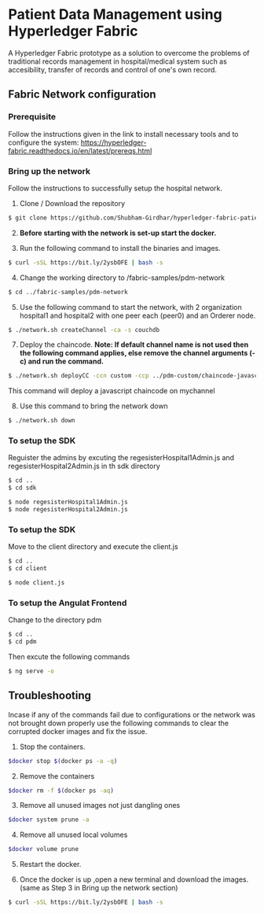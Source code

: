 # Patient Data Management using Hyperledger Fabric

A Hyperledger Fabric prototype as a solution to overcome the problems of traditional records management in hospital/medical system such as accesibility, transfer of records and control of one's own record.

## Fabric Network configuration
### Prerequisite
Follow the instructions given in the link to install necessary tools and to configure the system: https://hyperledger-fabric.readthedocs.io/en/latest/prereqs.html

### Bring up the network
Follow the instructions to successfully setup the hospital network.

1. Clone / Download the repository
```bash
$ git clone https://github.com/Shubham-Girdhar/hyperledger-fabric-patient-data-management.git
```
2. **Before starting with the network is set-up start the docker.**

3. Run the following command to install the binaries and images.
```bash
$ curl -sSL https://bit.ly/2ysbOFE | bash -s
```

4. Change the working directory to /fabric-samples/pdm-network
```bash
$ cd ../fabric-samples/pdm-network
```

5. Use the following command to start the network, with 2 organization hospital1 and hospital2 with one peer each (peer0) and an Orderer node.
```bash
$ ./network.sh createChannel -ca -s couchdb
```

7. Deploy the chaincode.
**Note: If default channel name is not used then the following command applies, else remove the channel arguments (-c) and run the command.**
```bash
$ ./network.sh deployCC -ccn custom -ccp ../pdm-custom/chaincode-javascript -ccl javascript
```
This command will deploy a javascript chaincode on mychannel


8. Use this command to bring the network down
```bash
$ ./network.sh down
```

### To setup the SDK
Reguister the admins by excuting the regesisterHospital1Admin.js and regesisterHospital2Admin.js in th sdk directory
```bash
$ cd ..
$ cd sdk
```

```bash
$ node regesisterHospital1Admin.js
$ node regesisterHospital2Admin.js
```

### To setup the SDK
Move to the client directory and execute the client.js
```bash
$ cd ..
$ cd client
```
```bash
$ node client.js
```

### To setup the Angulat Frontend
Change to the directory pdm
```bash
$ cd ..
$ cd pdm
```
Then excute the following commands
```bash
$ ng serve -o
```

## Troubleshooting
Incase if any of the commands fail due to configurations or the network was not brought down properly use the following commands to clear the corrupted docker images and fix the issue.

1. Stop the containers.
```bash
$docker stop $(docker ps -a -q)
```
2. Remove the containers
```bash
$docker rm -f $(docker ps -aq)
```
3. Remove all unused images not just dangling ones
```bash
$docker system prune -a
```

4. Remove all unused local volumes
```bash
$docker volume prune
```
5. Restart the docker.

6. Once the docker is up ,open a new terminal and download the images. (same as Step 3 in Bring up the network section)
``` bash
$ curl -sSL https://bit.ly/2ysbOFE | bash -s
```
